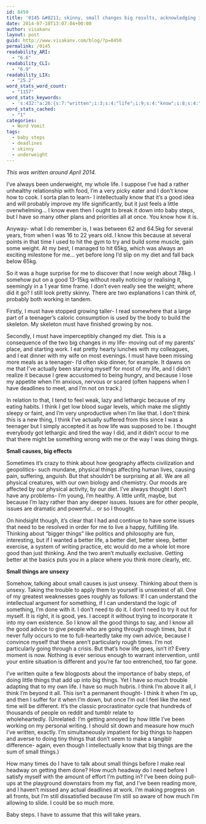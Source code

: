 ```yaml
---
id: 8450
title: '0145 &#8211; skinny, small changes big results, acknowledging issues'
date: 2014-07-10T13:07:04+00:00
author: visakanv
layout: post
guid: http://www.visakanv.com/blog/?p=8450
permalink: /0145
readability_ARI:
  - "6.6"
readability_CLI:
  - "6.9"
readability_LIX:
  - "25.2"
word_stats_word_count:
  - "1157"
word_stats_keywords:
  - 's:432:"a:26:{s:7:"written";i:3;s:4:"life";i:9;s:4:"know";i:8;s:4:"good";i:6;s:4:"just";i:3;s:6:"little";i:4;s:4:"baby";i:3;s:5:"steps";i:3;s:5:"years";i:3;s:7:"because";i:7;s:4:"time";i:3;s:4:"diet";i:4;s:5:"think";i:9;s:4:"make";i:3;s:4:"like";i:3;s:7:"thought";i:4;s:6:"things";i:12;s:5:"small";i:5;s:8:"physical";i:3;s:6:"issues";i:4;s:6:"people";i:3;s:4:"need";i:4;s:8:"thinking";i:3;s:6:"better";i:5;s:6:"unsexy";i:3;s:5:"times";i:3;}";'
word_stats_cached:
  - "1"
categories:
  - Word Vomit
tags:
  - baby steps
  - deadlines
  - skinny
  - underweight
---
```

_This was written around April 2014._

I&#8217;ve always been underweight, my whole life. I suppose I&#8217;ve had a rather unhealthy relationship with food, I&#8217;m a very picky eater and I don&#8217;t know how to cook. I sorta plan to learn- I intellectually know that it&#8217;s a good idea and will probably improve my life significantly, but it just feels a little overwhelming&#8230; I know even then I ought to break it down into baby steps, but I have so many other plans and priorities all at once. You know how it is.

Anyway- what I do remember is, I was between 62 and 64.5kg for several years, from when I was 16 to 22 years old. I know this because at several points in that time I used to hit the gym to try and build some muscle, gain some weight. At my best, I managed to hit 65kg, which was always an exciting milestone for me&#8230; yet before long I&#8217;d slip on my diet and fall back below 65kg.

So it was a huge surprise for me to discover that I now weigh about 78kg. I somehow put on a good 13-15kg without really noticing or realising it, seemingly in a 1 year time frame. I don&#8217;t even really see the weight; where did it go? I still look pretty skinny. There are two explanations I can think of, probably both working in tandem.

Firstly, I must have stopped growing taller- I read somewhere that a large part of a teenager&#8217;s caloric consumption is used by the body to build the skeleton. My skeleton must have finished growing by nos.

Secondly, I must have imperceptibly changed my diet. This is a consequence of the two big changes in my life- moving out of my parents&#8217; place, and starting work. I eat pretty hearty lunches with my colleagues, and I eat dinner with my wife on most evenings. I must have been missing more meals as a teenager- I&#8217;d often skip dinner, for example. It dawns on me that I&#8217;ve actually been starving myself for most of my life, and I didn&#8217;t realize it because I grew accustomed to being hungry, and because I lose my appetite when I&#8217;m anxious, nervous or scared (often happens when I have deadlines to meet, and I&#8217;m not on track.)

In relation to that, I tend to feel weak, lazy and lethargic because of my eating habits. I think I get low blood sugar levels, which make me slightly sleepy or faint, and I&#8217;m very unproductive when I&#8217;m like that. I don’t think this is a new thing, I think I’ve actually suffered from this since I was a teenager but I simply accepted it as how life was supposed to be. I thought everybody got lethargic and tired the way I did, and it didn’t occur to me that there might be something wrong with me or the way I was doing things.

**Small causes, big effects**

Sometimes it&#8217;s crazy to think about how geography affects civilization and geopolitics- such mundane, physical things affecting human lives, causing pain, suffering, anguish. But that shouldn&#8217;t be surprising at all. We are all physical creatures, with our own biology and chemistry. Our moods are affected by our physical activity, by our diet. I&#8217;ve always thought I don&#8217;t have any problems- I&#8217;m young, I&#8217;m healthy. A little unfit, maybe, but because I&#8217;m lazy rather than any deeper issues. Issues are for other people, issues are dramatic and powerful&#8230; or so I thought.

On hindsight though, it&#8217;s clear that I had and continue to have some issues that need to be resolved in order for me to live a happy, fulfilling life. Thinking about &#8220;bigger things&#8221; like politics and philosophy are fun, interesting, but if I wanted a better life, a better diet, better sleep, better exercise, a system of writing practice, etc would do me a whole lot more good than just thinking. And the two aren&#8217;t mutually exclusive. Getting better at the basics puts you in a place where you think more clearly, etc.

**Small things are unsexy**

Somehow, talking about small causes is just unsexy. Thinking about them is unsexy. Taking the trouble to apply them to yourself is unsexiest of all. One of my greatest weaknesses goes roughly as follows: If I can understand the intellectual argument for something, if I can understand the logic of something, I’m done with it. I don’t need to do it. I don’t need to try it out for myself. It is right, it is good, yes. I accept it without trying to incorporate it into my own existence. So I know all the good things to say, and I know all the good advice to give people who are going through rough times, but it never fully occurs to me to full-heartedly take my own advice, because I convince myself that these aren’t particularly rough times. I’m not particularly going through a crisis. But that’s how life goes, isn’t it? Every moment is now. Nothing is ever serious enough to warrant intervention, until your entire situation is different and you’re far too entrenched, too far gone.
  
I’ve written quite a few blogposts about the importance of baby steps, of doing little things that add up into big things. Yet I have so much trouble adapting that to my own life. I have so much hubris. I think I’m above it all, I think I’m beyond it all. This isn’t a permanent thought- I think it when I’m up, and then I suffer for it when I’m down, but once I’m out I feel like the next time will be different. It’s the classic procrastinator cycle that hundreds of thousands of people on reddit and tumblr relate to wholeheartedly. (Unrelated: I’m getting annoyed by how little I&#8217;ve been working on my personal writing. I should sit down and measure how much I&#8217;ve written, exactly. I&#8217;m simultaneously impatient for big things to happen and averse to doing tiny things that don&#8217;t seem to make a tangiblr difference- again, even though I intellectually know that big things are the sum of small things.)

How many times do I have to talk about small things before I make real headway on getting them done? How much headway do I need before I satisfy myself with the amount of effort I’m putting in? I’ve been doing pull-ups at the playground downstairs from my flat, and I’ve been reading more, and I haven’t missed any actual deadlines at work. I’m making progress on all fronts, but I’m still dissatisfied because I’m still so aware of how much I’m allowing to slide. I could be so much more.

Baby steps. I have to assume that this will take years.